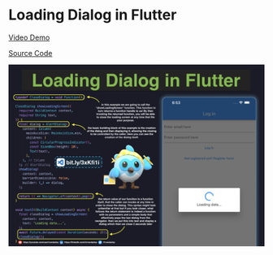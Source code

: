 # Loading Dialog in Flutter

[Video Demo](https://youtu.be/WLPoV1unyJw)

[Source Code](loading-dialog-in-flutter.dart)

![](loading-dialog-in-flutter.jpg)

